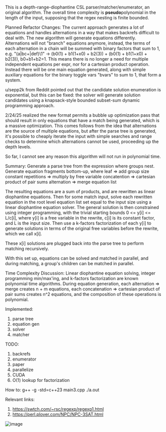 This is a depth-range-diophantine CSL parser/matcher/enumerator, an original algorithm. The overall time complexity is **pseudo**polynomial in the length of the input, supposing that the regex nesting is finite bounded.

Planned Refactor Changes:
The current approach generates a lot of equations and handles alternations in a way that makes backrefs difficult to deal with. The new algorithm will generate equations differently. Alternations will not "branch" equations anymore, instead, the terms of each alternation in a chain will be summed with binary factors that sum to 1, e.g. "(a|bc+|def)\1" -> (b0(1) + b1(1+x0) + b2(3)) + (b0(1) + b1(1+x0) + b2(3)), b0+b1+b2=1. This means there is no longer a need for multiple independent equations per expr, nor for a cartesian product operation. Instead there will be one main equation generated, along with simple auxiliary equations for the binary toggle vars "bvars" to sum to 1, that form a system.

u/sepp2k from Reddit pointed out that the candidate solution enumeration is exponential, but this can be fixed: the solver will generate solution candidates using a knapsack-style bounded subset-sum dynamic programming approach.

2/24/25 realized the new format permits a bubble up optimization pass that should result in only equations that have a match being generated, which is a massive optimization. This comes follows from the idea that alternations are the source of multiple equations, but after the parse tree is generated, it's possible to cheaply iterate the input with simple searches and range checks to determine which alternations cannot be used, proceeding up the depth levels.

So far, I cannot see any reason this algorithm will not run in polynomial time.

Summary:
Generate a parse tree from the expression where groups nest. Generate equation fragments bottom-up, where
  leaf => add group size constant
  repetitions => multiply by free variable
  concatention => cartesian product of pair sums
  alternation => merge equation list

The resulting equations are a sum of products, and are rewritten as linear diophantine equations. Then for some match input, solve each rewritten equation in the root level equation list set equal to the input size using a linear diophantine equation solver. The general solution is then constrained using integer programming, with the trivial starting bounds 0 <= y[i] <= L/c[i], where y[i] is a free variable in the rewrite, c[i] is its constant factor, and L is the input size. Then use a k-factors factorization of each y[i] to generate solutions in terms of the original free variables before the rewrite, which we call x[i].

These x[i] solutions are plugged back into the parse tree to perform matching recursively.

With this set up, equations can be solved and matched in parallel, and during matching, a group's children can be matched in parallel.

Time Complexity Discussion:
Linear diophantine equation solving, integer programming min/max'ing, and k-factors factorization are known polynomial time algorithms. During equation generation, each alternation => merge creates n + m equations, each concatenation => cartesian product of pair sums creates n^2 equations, and the composition of these operations is polynomial.

Implemented:
1. parse tree
2. equation gen
3. solver
4. matcher

TODO:
1. backrefs
2. enumerator
3. paper
4. parallelize
5. CUDA
6. O(1) lookup for factorization

How to:
g++ -g -std=c++23 main3.cpp
./a.out

Relevant links:
1. https://swtch.com/~rsc/regexp/regexp1.html
2. https://perl.plover.com/NPC/NPC-3SAT.html

![image](https://github.com/user-attachments/assets/428639bb-6c5f-4739-b4b1-6e5c285fb3d5)
